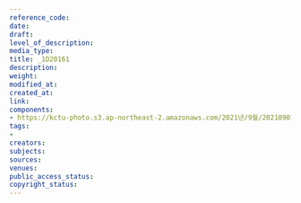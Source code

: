 ```yaml
---
reference_code: 
date: 
draft: 
level_of_description: 
media_type: 
title: _1D20161
description: 
weight: 
modified_at: 
created_at: 
link: 
components:
- https://kctu-photo.s3.ap-northeast-2.amazonaws.com/2021년/9월/20210901_민주노총+일부+간부들의+보수정당+대선후보+캠프행에+대한+민주노총+전,현직+대표자+기자회견/_1D20161.jpg
tags:
- 
creators: 
subjects: 
sources: 
venues: 
public_access_status: 
copyright_status: 
---
```

